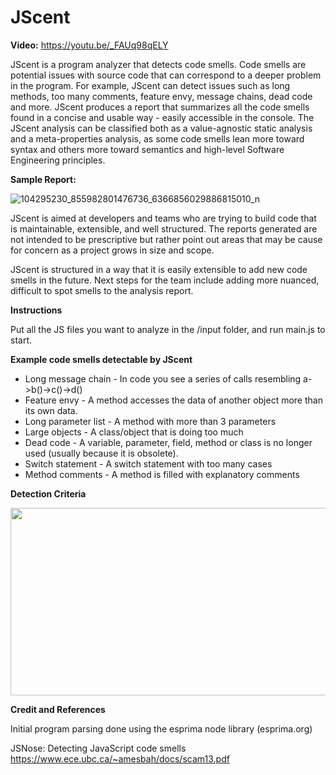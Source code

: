 # JScent

<b>Video:</b>
https://youtu.be/_FAUq98qELY

JScent is a program analyzer that detects code smells. Code smells are potential issues with source code that can correspond to a deeper problem in the program. For example, JScent can detect issues such as long methods, too many comments, feature envy, message chains, dead code and more. JScent produces a report that summarizes all the code smells found in a concise and usable way - easily accessible in the console. The JScent analysis can be classified both as a value-agnostic static analysis and a meta-properties analysis, as some code smells lean more toward syntax and others more toward semantics and high-level Software Engineering principles.

<b>Sample Report:</b>

![104295230_855982801476736_6366856029886815010_n](https://user-images.githubusercontent.com/22175665/84670554-20d32200-aedb-11ea-833f-ccbb25716caa.png)

JScent is aimed at developers and teams who are trying to build code that is maintainable, extensible, and well structured. The reports generated are not intended to be prescriptive but rather point out areas that may be cause for concern as a project grows in size and scope. 

JScent is structured in a way that it is easily extensible to add new code smells in the future. Next steps for the team include adding more nuanced, difficult to spot smells to the analysis report.

<b>Instructions</b>

Put all the JS files you want to analyze in the /input folder, and run main.js to start.

<b>Example code smells detectable by JScent</b>
<ul>
  <li>Long message chain - In code you see a series of calls resembling a->b()->c()->d()</li>
  <li>Feature envy - A method accesses the data of another object more than its own data.</li>
  <li>Long parameter list - A method with more than 3 parameters</li>
  <li>Large objects - A class/object that is doing too much</li>
  <li>Dead code - A variable, parameter, field, method or class is no longer used (usually because it is obsolete).</li>
  <li>Switch statement - A switch statement with too many cases </li>
  <li>Method comments - A method is filled with explanatory comments</li>
 </ul>
 
 
  
<b> Detection Criteria</b>

<img src="https://demos.moseskirathe.com/jscent/images/detection-criteria.png" width="700" height="300">
 

<b>Credit and References</b> 

Initial program parsing done using the esprima node library (esprima.org)

JSNose: Detecting JavaScript code smells <a href="https://www.ece.ubc.ca/~amesbah/docs/scam13.pdf">https://www.ece.ubc.ca/~amesbah/docs/scam13.pdf</a>
